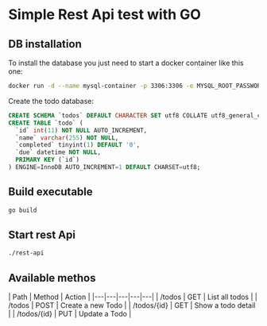 # Simple Rest Api test with GO

## DB installation
To install the database you just need to start a docker container like this one:
```sh
docker run -d --name mysql-container -p 3306:3306 -e MYSQL_ROOT_PASSWORD=MyPassword -d mysql:latest
```

Create the todo database:
```sql
CREATE SCHEMA `todos` DEFAULT CHARACTER SET utf8 COLLATE utf8_general_ci;
CREATE TABLE `todo` (
  `id` int(11) NOT NULL AUTO_INCREMENT,
  `name` varchar(255) NOT NULL,
  `completed` tinyint(1) DEFAULT '0',
  `due` datetime NOT NULL,
  PRIMARY KEY (`id`)
) ENGINE=InnoDB AUTO_INCREMENT=1 DEFAULT CHARSET=utf8;
```

## Build executable
```sh
go build
```

## Start rest Api
```sh
./rest-api
```

## Available methos
| Path  | Method  | Action  |
|---|---|---|---|---|
| /todos  | GET  | List all todos  |
| /todos  | POST  | Create a new Todo  |
| /todos/{id}  | GET  | Show a todo detail  | 
| /todos/{id}  | PUT  | Update a Todo  |
